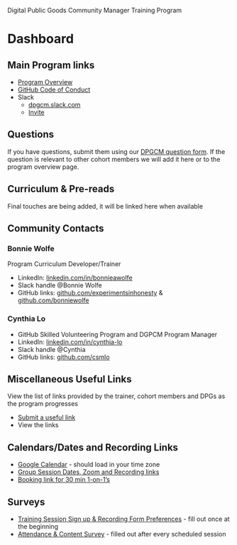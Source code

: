 Digital Public Goods Community Manager Training Program 
# Dashboard

## Main Program links

- [Program Overview](overview.html)
- [GitHub Code of Conduct](https://docs.github.com/site-policy/github-terms/github-community-code-of-conduct)
- Slack 
  - [dpgcm.slack.com](https://dpgcm.slack.com/)
  - [Invite](https://join.slack.com/t/dpgopensource-gfn1307/shared_invite/zt-1wiykjh7k-dKu5k1RpXI_S7HGsSe_AJQ)

## Questions
If you have questions, submit them using our [DPGCM question form](https://docs.google.com/forms/d/e/1FAIpQLSdxl6nUoPpc9qsvQH91VKXx4JCLN0os7D8nkMiNGOBpkRaGkg/viewform). If the question is relevant to other cohort members we will add it here or to the program overview page.

## Curriculum & Pre-reads
Final touches are being added, it will be linked here when available

## Community Contacts
### Bonnie Wolfe
Program Curriculum Developer/Trainer
- LinkedIn: [linkedin.com/in/bonnieawolfe](https://www.linkedin.com/in/bonnieawolfe/)
- Slack handle @Bonnie Wolfe
- GitHub links: [github.com/experimentsinhonesty](https://github.com/experimentsinhonesty) & [github.com/bonniewolfe](https://github.com/bonniewolfe)

### Cynthia Lo
- GitHub Skilled Volunteering Program and DGPCM Program Manager
- LinkedIn: [linkedin.com/in/cynthia-lo](https://linkedin.com/in/cynthia-lo)
- Slack handle @Cynthia
- GitHub links: [github.com/csmlo](https://github.com/csmlo)

## Miscellaneous Useful Links
View the list of links provided by the trainer, cohort members and DPGs as the program progresses
- [Submit a useful link](https://docs.google.com/forms/d/e/1FAIpQLSfIyTGuLCBRMDYDaSjukE2y0oIKNvbmiggG6Hv5hjOKYkuLig/viewform)
- View the links

## Calendars/Dates and Recording Links
- [Google Calendar](https://bonniewolfe.github.io/dpgcm-resources/calendar) - should load in your time zone
- [Group Session Dates, Zoom and Recording links](https://docs.google.com/spreadsheets/d/1TauLCgXC0EdVsBCUmtpmsYdww3f4jbg62Vls_5lyECY/preview)
- [Booking link for 30 min 1-on-1’s](https://calendar.app.google/rbxVyji7PUp7GwRB9)

## Surveys
- [Training Session Sign up & Recording Form Preferences](https://docs.google.com/forms/d/e/1FAIpQLSe8XORO26z0GTK_EbLGQqTySZdCD4JKm1T6IDkIQkIZi7F5bw/viewform?usp=pp_url&entry.715977051=Yes) - fill out once at the beginning
- [Attendance & Content Survey](https://docs.google.com/forms/d/e/1FAIpQLScAuFQ6e1xWMO0FJBJjShR-76xM5830cQlhuKlqH_ZR6dhXJg/viewform) - filled out after every scheduled session 
